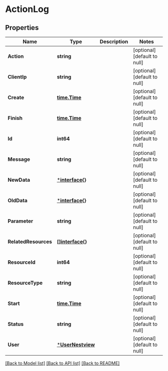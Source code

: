 # ActionLog

## Properties
Name | Type | Description | Notes
------------ | ------------- | ------------- | -------------
**Action** | **string** |  | [optional] [default to null]
**ClientIp** | **string** |  | [optional] [default to null]
**Create** | [**time.Time**](time.Time.md) |  | [optional] [default to null]
**Finish** | [**time.Time**](time.Time.md) |  | [optional] [default to null]
**Id** | **int64** |  | [optional] [default to null]
**Message** | **string** |  | [optional] [default to null]
**NewData** | [***interface{}**](interface{}.md) |  | [optional] [default to null]
**OldData** | [***interface{}**](interface{}.md) |  | [optional] [default to null]
**Parameter** | **string** |  | [optional] [default to null]
**RelatedResources** | [**[]interface{}**](interface{}.md) |  | [optional] [default to null]
**ResourceId** | **int64** |  | [optional] [default to null]
**ResourceType** | **string** |  | [optional] [default to null]
**Start** | [**time.Time**](time.Time.md) |  | [optional] [default to null]
**Status** | **string** |  | [optional] [default to null]
**User** | [***UserNestview**](User_Nestview.md) |  | [optional] [default to null]

[[Back to Model list]](../README.md#documentation-for-models) [[Back to API list]](../README.md#documentation-for-api-endpoints) [[Back to README]](../README.md)


